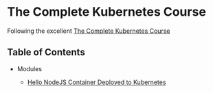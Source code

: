 # The Complete Kubernetes Course

Following the excellent [The Complete Kubernetes Course](https://www.udemy.com/learn-devops-the-complete-kubernetes-course)

## Table of Contents

- Modules
  
  - [Hello NodeJS Container Deployed to Kubernetes](hello-nodejs/README.md)